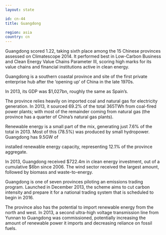 ```yaml
---
layout: state

id: cn-44
title: Guangdong

region: asia
country: cn
---
```

Guangdong scored 1.22, taking sixth place among the 15 Chinese provinces assessed on Climatescope 2014. It performed best in Low-Carbon Business and Clean Energy Value Chains Parameter III, scoring high marks for its value chains and financial institutions active in clean energy.

Guangdong is a southern coastal province and site of the first private enterprise hub after the ‘opening up’ of China in the late 1970s.

In 2013, its GDP was $1,027bn, roughly the same as Spain’s.

The province relies heavily on imported coal and natural gas for electricity generation. In 2013, it sourced 69.2% of the total 365TWh from coal-fired power plants; with most of the remainder coming from natural gas (the province has a quarter of China’s natural gas plants).

Renewable energy is a small part of the mix, generating just 7.6% of the total in 2013. Most of this (78.5%) was produced by small hydropower. Guangdong has 9.5GW of

installed renewable energy capacity, representing 12.1% of the province aggregate.

In 2013, Guangdong received $722.4m in clean energy investment, out of a cumulative $6bn since 2006. The wind sector received the largest amount, followed by biomass and waste-to-energy.

Guangdong is one of seven provinces piloting an emissions trading program. Launched in December 2013, the scheme aims to cut carbon intensity and prepare it for a national trading system that is scheduled to begin in 2016.

The province also has the potential to import renewable energy from the north and west. In 2013, a second ultra-high voltage transmission line from Yunnan to Guangdong was commissioned, potentially increasing the amount of renewable power it imports and decreasing reliance on fossil fuels.
